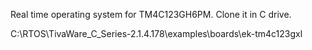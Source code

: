 Real time operating system for TM4C123GH6PM. Clone it in C drive.

C:\RTOS\TivaWare_C_Series-2.1.4.178\examples\boards\ek-tm4c123gxl
